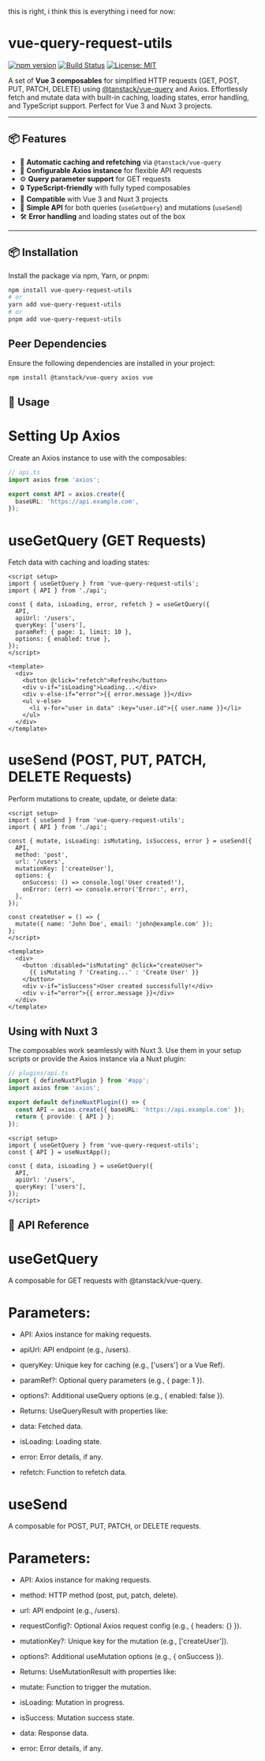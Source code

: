 this is right, i think this is everything i need for now:
# vue-query-request-utils

[![npm version](https://badge.fury.io/js/vue-query-request-utils.svg)](https://www.npmjs.com/package/vue-query-request-utils)
[![Build Status](https://github.com/cristophdev/vue-query-request-utils/actions/workflows/ci.yml/badge.svg)](https://github.com/cristophdev/vue-query-request-utils/actions)
[![License: MIT](https://img.shields.io/badge/License-MIT-yellow.svg)](https://opensource.org/licenses/MIT)

A set of **Vue 3 composables** for simplified HTTP requests (GET, POST, PUT, PATCH, DELETE) using [@tanstack/vue-query](https://tanstack.com/query/latest/docs/framework/vue/overview) and Axios.
Effortlessly fetch and mutate data with built-in caching, loading states, error handling, and TypeScript support. Perfect for Vue 3 and Nuxt 3 projects.

---

## 📦 Features

- 🔁 **Automatic caching and refetching** via `@tanstack/vue-query`
- 📡 **Configurable Axios instance** for flexible API requests
- ⚙️ **Query parameter support** for GET requests
- 🔒 **TypeScript-friendly** with fully typed composables
- 📱 **Compatible** with Vue 3 and Nuxt 3 projects
- 🚀 **Simple API** for both queries (`useGetQuery`) and mutations (`useSend`)
- 🛠️ **Error handling** and loading states out of the box

---

## 📦 Installation

Install the package via npm, Yarn, or pnpm:

```bash
npm install vue-query-request-utils
# or
yarn add vue-query-request-utils
# or
pnpm add vue-query-request-utils
```

## Peer Dependencies

Ensure the following dependencies are installed in your project:

```bash
npm install @tanstack/vue-query axios vue
```
## 🚀 Usage

# Setting Up Axios

Create an Axios instance to use with the composables:

```ts
// api.ts
import axios from 'axios';

export const API = axios.create({
  baseURL: 'https://api.example.com',
});
```

# useGetQuery (GET Requests)

Fetch data with caching and loading states:

```vue
<script setup>
import { useGetQuery } from 'vue-query-request-utils';
import { API } from './api';

const { data, isLoading, error, refetch } = useGetQuery({
  API,
  apiUrl: '/users',
  queryKey: ['users'],
  paramRef: { page: 1, limit: 10 },
  options: { enabled: true },
});
</script>

<template>
  <div>
    <button @click="refetch">Refresh</button>
    <div v-if="isLoading">Loading...</div>
    <div v-else-if="error">{{ error.message }}</div>
    <ul v-else>
      <li v-for="user in data" :key="user.id">{{ user.name }}</li>
    </ul>
  </div>
</template>
```

# useSend (POST, PUT, PATCH, DELETE Requests)

Perform mutations to create, update, or delete data:

```vue
<script setup>
import { useSend } from 'vue-query-request-utils';
import { API } from './api';

const { mutate, isLoading: isMutating, isSuccess, error } = useSend({
  API,
  method: 'post',
  url: '/users',
  mutationKey: ['createUser'],
  options: {
    onSuccess: () => console.log('User created!'),
    onError: (err) => console.error('Error:', err),
  },
});

const createUser = () => {
  mutate({ name: 'John Doe', email: 'john@example.com' });
};
</script>

<template>
  <div>
    <button :disabled="isMutating" @click="createUser">
      {{ isMutating ? 'Creating...' : 'Create User' }}
    </button>
    <div v-if="isSuccess">User created successfully!</div>
    <div v-if="error">{{ error.message }}</div>
  </div>
</template>
```

## Using with Nuxt 3

The composables work seamlessly with Nuxt 3. Use them in your setup scripts or provide the Axios instance via a Nuxt plugin:

```ts
// plugins/api.ts
import { defineNuxtPlugin } from '#app';
import axios from 'axios';

export default defineNuxtPlugin(() => {
  const API = axios.create({ baseURL: 'https://api.example.com' });
  return { provide: { API } };
});
```

```vue
<script setup>
import { useGetQuery } from 'vue-query-request-utils';
const { API } = useNuxtApp();

const { data, isLoading } = useGetQuery({
  API,
  apiUrl: '/users',
  queryKey: ['users'],
});
</script>
```

## 📖 API Reference

# useGetQuery
A composable for GET requests with @tanstack/vue-query.

# Parameters:

- API: Axios instance for making requests.
- apiUrl: API endpoint (e.g., /users).
- queryKey: Unique key for caching (e.g., ['users'] or a Vue Ref).
- paramRef?: Optional query parameters (e.g., { page: 1 }).
- options?: Additional useQuery options (e.g., { enabled: false }).
- Returns: UseQueryResult with properties like:

- data: Fetched data.
- isLoading: Loading state.
- error: Error details, if any.
- refetch: Function to refetch data.


# useSend
A composable for POST, PUT, PATCH, or DELETE requests.

# Parameters:

- API: Axios instance for making requests.
- method: HTTP method (post, put, patch, delete).
- url: API endpoint (e.g., /users).
- requestConfig?: Optional Axios request config (e.g., { headers: {} }).
- mutationKey?: Unique key for the mutation (e.g., ['createUser']).
- options?: Additional useMutation options (e.g., { onSuccess }).
- Returns: UseMutationResult with properties like:

- mutate: Function to trigger the mutation.
- isLoading: Mutation in progress.
- isSuccess: Mutation success state.
- data: Response data.
- error: Error details, if any.
